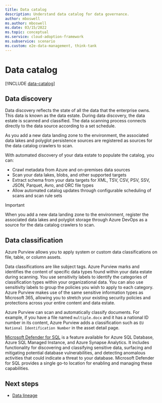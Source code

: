 ```yaml
---
title: Data catalog
description: Understand data catalog for data governance.
author: mboswell
ms.author: mboswell
ms.date: 03/15/2022
ms.topic: conceptual
ms.service: cloud-adoption-framework
ms.subservice: scenario
ms.custom: e2e-data-management, think-tank
---
```


# Data catalog

[!INCLUDE [data-catalog](includes/data-catalog.md)]

## Data discovery

Data discovery reflects the state of all the data that the enterprise owns. This data is known as the data estate. During data discovery, the data estate is scanned and classified. The data scanning process connects directly to the data source according to a set schedule.

As you add a new data landing zone to the environment, the associated data lakes and polyglot persistence sources are registered as sources for the data catalog crawlers to scan.

With automated discovery of your data estate to populate the catalog, you can:

- Crawl metadata from Azure and on-premises data sources
- Scan your data lakes, blobs, and other supported targets
- Extract schema from your data targets for XML, TSV, CSV, PSV, SSV, JSON, Parquet, Avro, and ORC file types
- Allow automated catalog updates through configurable scheduling of scans and scan rule sets

> [!IMPORTANT]
> When you add a new data landing zone to the environment, register the associated data lakes and polyglot storage through Azure DevOps as a source for the data catalog crawlers to scan.

## Data classification

Azure Purview allows you to apply system or custom data classifications on file, table, or column assets.

Data classifications are like subject tags. Azure Purview marks and identifies the content of specific data types found within your data estate during scanning. You use sensitivity labels to identify the categories of classification types within your organizational data. You can also use sensitivity labels to group the policies you wish to apply to each category. Azure Purview makes use of the same sensitive information types as Microsoft 365, allowing you to stretch your existing security policies and protections across your entire content and data estate.

Azure Purview can scan and automatically classify documents. For example, if you have a file named `multiple.docx` and it has a national ID number in its content, Azure Purview adds a classification such as `EU National Identification Number` in the asset detail page.

[Microsoft Defender for SQL](/azure/azure-sql/database/azure-defender-for-sql) is a feature available for Azure SQL Database, Azure SQL Managed Instance, and Azure Synapse Analytics. It includes functionality for discovering and classifying sensitive data, surfacing and mitigating potential database vulnerabilities, and detecting anomalous activities that could indicate a threat to your database. Microsoft Defender for SQL provides a single go-to location for enabling and managing these capabilities.

## Next steps

- [Data lineage](govern-lineage.md)

